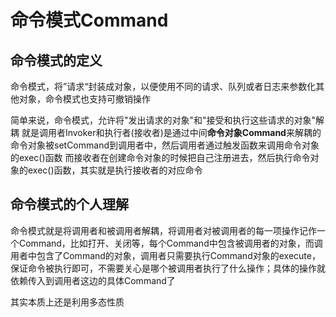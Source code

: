 # 命令模式Command

## 命令模式的定义

命令模式，将”请求“封装成对象，以便使用不同的请求、队列或者日志来参数化其他对象，命令模式也支持可撤销操作

简单来说，命令模式，允许将"发出请求的对象"和"接受和执行这些请求的对象"解耦
就是调用者Invoker和执行者(接收者)是通过中间**命令对象Command**来解耦的
命令对象被setCommand到调用者中，然后调用者通过触发函数来调用命令对象的exec()函数
而接收者在创建命令对象的时候把自己注册进去，然后执行命令对象的exec()函数，其实就是执行接收者的对应命令

## 命令模式的个人理解

命令模式就是将调用者和被调用者解耦，将调用者对被调用者的每一项操作记作一个Command，比如打开、关闭等，每个Command中包含被调用者的对象，而调用者中包含了Command的对象，调用者只需要执行Command对象的execute，保证命令被执行即可，不需要关心是哪个被调用者执行了什么操作；具体的操作就依赖传入到调用者这边的具体Command了

其实本质上还是利用多态性质